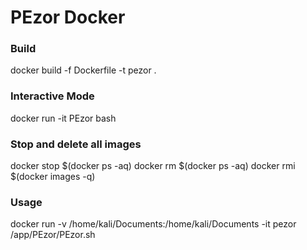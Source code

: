 # PEzor Docker

### Build
docker build -f Dockerfile -t pezor .

### Interactive Mode
docker run -it PEzor bash

### Stop and delete all images
docker stop $(docker ps -aq)
docker rm $(docker ps -aq)
docker rmi $(docker images -q)

### Usage
docker run -v /home/kali/Documents:/home/kali/Documents -it pezor /app/PEzor/PEzor.sh